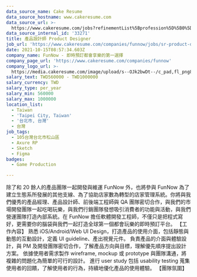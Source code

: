 ```yaml
---
data_source_name: Cake Resume
data_source_hostname: www.cakeresume.com
data_source_url: >-
  https://www.cakeresume.com/jobs?refinementList%5Bprofession%5D%5B0%5D=game-production&range%5Bsalary_range%5D%5Bmin%5D=1000000
data_source_internal_id: '33271'
title: 產品設計師 Product Designer
job_url: 'https://www.cakeresume.com/companies/funnow/jobs/sr-product-designer-c5e6b3'
date: 2021-10-15T08:57:34.603Z
company_name: FunNow - 即時預訂都會享樂的第一選擇
company_page_url: 'https://www.cakeresume.com/companies/funnow'
company_logo_url: >-
  https://media.cakeresume.com/image/upload/s--OJk2bwDt--/c_pad,fl_png8,h_200,w_200/v1588573843/tyim2xqi5znoptmhgw0c.png
salary_text: TWD560000 - TWD1000000
salary_currency: TWD
salary_type: per_year
salary_min: 560000
salary_max: 1000000
location_list:
  - Taiwan
  - 'Taipei City, Taiwan'
  - '台北市, 台灣'
  - 台灣
job_tags:
  - 105台灣台北市松山區
  - Axure RP
  - Sketch
  - Figma
badges:
  - Game Production

---
```


除了和 20 餘人的產品團隊一起開發與維運 FunNow 外，也將參與 FunNow 為了建立生態系所發展的其他支線、為了協助店家數為轉型的店家管理系統。你將與我們優秀的產品經理、產品設計師、前後端工程師與 QA 團隊密切合作，與我們的市場開發團隊一起吃喝玩樂，與我們行銷團隊發想吸引消費者的功能與活動，與我們營運團隊打造內部系統。在 FunNow 擔任軟體開發工程師，不僅只是把程式寫好，更需要你的腦袋與我們一起打造全球第一個都會玩樂的即時預訂平台。 【工作內容】 熟悉 iOS/Android/Web UI Design，打造產品的使用介面，包括靜態與動態的互動設計，定義 UI guideline、產出視覺元件。 負責產品的介面與體驗設計，與 PM 及開發團隊密切合作，了解產品方向與目標，理解優先順序提出設計方案。 依據使用者需求製作 wireframe, mockup 或 prototype 與團隊溝通，將複雜的問題化為簡單的可行的設計。 進行 user study 包括 usability testing 蒐集使用者的回饋，了解使用者的行為，持續地優化產品的使用體驗。 【團隊氛圍】 